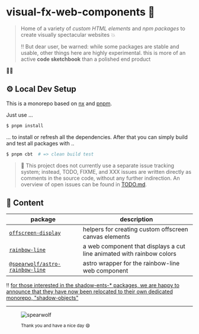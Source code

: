 # visual-fx-web-components 👀

> Home of a variety of _custom HTML elements_ and _npm packages_ to create visually spectacular websites :boom:
> 
> ‼️ But dear user, be warned: while some packages are stable and usable, other things here are highly experimental. this is more of an active **code sketchbook** than a polished end product

🚀🌱

## ⚙️ Local Dev Setup

This is a monorepo based on [nx](https://nx.dev/) and [pnpm](https://pnpm.io/).

Just use ...

```sh
$ pnpm install
```

... to install or refresh all the dependencies. After that you can simply build and test all packages with ..

```sh
$ pnpm cbt  # => clean build test
```

> 🔎 This project does not currently use a separate issue tracking system; instead, TODO, FIXME, and XXX issues are written directly as comments in the source code, without any further indirection.
> An overview of open issues can be found in [TODO.md](TODO.md).

## 📖 Content

| package | description |
|-|-|
| [`offscreen-display`](packages/offscreen-display/) | helpers for creating custom offscreen canvas elements |
| [`rainbow-line`](packages/rainbow-line/) | a web component that displays a cut line animated with rainbow colors |
| [`@spearwolf/astro-rainbow-line`](packages/astro-rainbow-line/) | astro wrapper for the rainbow-line web component |

‼️ [for those interested in the shadow-ents-* packages, we are happy to announce that they have now been relocated to their own dedicated monorepo, "shadow-objects"](https://github.com/spearwolf/shadow-objects)

---

<figure>

![spearwolf](spearwolf.svg)

<figcaption><small>Thank you and have a nice day 😄</small></figcaption>
</figure>
